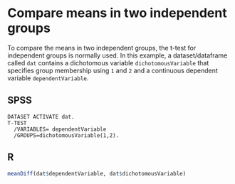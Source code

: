 # Compare means in two independent groups

To compare the means in two independent groups, the t-test for independent groups is normally used. In this example, a dataset/dataframe called `dat` contains a dichotomous variable `dichotomousVariable` that specifies group membership using `1` and `2` and a continuous dependent variable `dependentVariable`.

## SPSS

```
DATASET ACTIVATE dat.
T-TEST
  /VARIABLES= dependentVariable
  /GROUPS=dichotomousVariable(1,2).
```

## R

```r
meanDiff(dat$dependentVariable, dat$dichotomousVariable)
```
